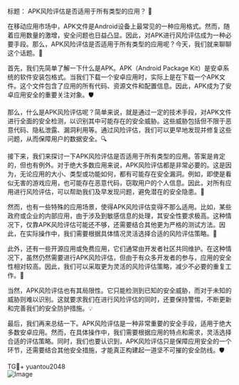 标题： APK风险评估是否适用于所有类型的应用？ 🤔

在移动应用市场中，APK文件是Android设备上最常见的一种应用格式。然而，随着应用数量的激增，安全问题也日益凸显。因此，对APK进行风险评估成为一种必要手段。那么，APK风险评估是否适用于所有类型的应用呢？今天，我们就来聊聊这个话题。🚀

首先，我们先简单了解一下什么是APK。APK（Android Package Kit）是安卓系统的软件安装包格式。当我们下载一个安卓应用时，实际上是在下载一个APK文件。这个文件包含了应用的所有代码、资源文件和配置信息。因此，APK成为了安卓应用安全的重要关注对象。🛡️

那么，什么是APK风险评估呢？简单来说，就是通过一定的技术手段，对APK文件进行全面的安全检测，以识别其中可能存在的安全威胁。这些威胁包括但不限于恶意代码、隐私泄露、漏洞利用等。通过风险评估，我们可以更早地发现并修复这些问题，从而保障用户的数据安全。🔍

接下来，我们来探讨一下APK风险评估是否适用于所有类型的应用。答案是肯定的，但也有例外。对于绝大多数应用来说，APK风险评估都是非常必要的。这是因为，无论应用的大小、类型或功能如何，都有可能存在安全漏洞。例如，即使是看似无害的游戏应用，也可能存在恶意代码，窃取用户的个人信息。因此，对所有应用进行风险评估，可以帮助我们及早发现问题，避免潜在的安全隐患。🎯

然而，也有一些特殊的应用场景，使得APK风险评估变得不那么适用。比如，某些政府或企业的内部应用，由于涉及到敏感信息的处理，其安全性要求极高。这种情况下，仅靠APK风险评估可能还不够，还需要结合其他更为严格的测试方法。因此，在实际操作中，我们需要根据具体情况灵活选择合适的风险评估策略。💼

此外，还有一些开源应用或免费应用，它们通常由开发者社区共同维护。在这种情况下，虽然仍然需要进行APK风险评估，但由于有众多开发者的参与，应用的安全性相对较高。因此，我们可以采取更为灵活的风险评估策略，减少不必要的重复工作。🤝

当然，APK风险评估也有其局限性。它只能检测到已知的安全威胁，而对于未知的威胁则难以识别。这就要求我们在进行风险评估的同时，还要保持警惕，不断更新和完善我们的安全防护措施。💡

最后，我们再来总结一下。APK风险评估是一种非常重要的安全手段，适用于绝大多数安卓应用。然而，在具体操作中，我们需要根据应用的特点和需求，灵活选择合适的评估策略。同时，我们也要认识到，APK风险评估只是保障应用安全的一个环节，还需要结合其他安全措施，才能真正构建起一道坚不可摧的安全防线。🛡️

TG💪+ yuantou2048  
![Image](https://github.com/user-attachments/assets/cf57a8bb-a08e-43c1-ad82-039f33c64200)